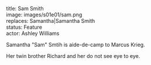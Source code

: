 title: Sam Smith  
image: images/s01e01/sam.png  
replaces: Samantha|Samantha Smith  
status: Feature  
actor: Ashley Williams  

Samantha "Sam" Smtih is aide-de-camp to Marcus Krieg.

Her twin brother Richard and her do not see eye to eye.
